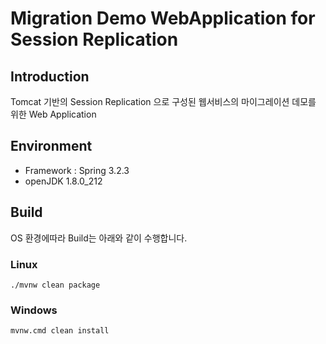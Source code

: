 # Migration Demo WebApplication for Session Replication

## Introduction
Tomcat 기반의 Session Replication 으로 구성된 웹서비스의 마이그레이션 데모를 위한 Web Application

## Environment
- Framework : Spring 3.2.3
- openJDK 1.8.0_212

## Build
OS 환경에따라 Build는 아래와 같이 수행합니다. 
### Linux
```$xslt
./mvnw clean package
```
### Windows
```$xslt
mvnw.cmd clean install
```

